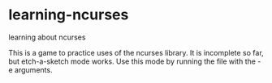 # learning-ncurses
learning about ncurses

This is a game to practice uses of the ncurses library. 
It is incomplete so far, but etch-a-sketch mode works. Use this mode by running the file with the -e arguments.
